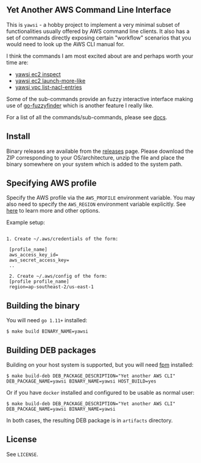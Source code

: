 ## Yet Another AWS Command Line Interface

This is `yawsi` - a hobby project to implement a very minimal
subset of functionalities usually offered by AWS command line clients. It also has a set
of commands directly exposing certain "workflow" scenarios that you would need to
look up the AWS CLI manual for. 

I think the commands I am most excited about are and perhaps worth your time are:

- [yawsi ec2 inspect](./docs/yawsi_ec2_inspect.md)
- [yawsi ec2 launch-more-like](./docs/yawsi_ec2_launch-more-like.md)
- [yawsi vpc list-nacl-entries](./docs/yawsi_vpc_list-nacl-entries.md)

Some of the sub-commands provide an fuzzy interactive interface making use of 
[go-fuzzyfinder](https://github.com/ktr0731/go-fuzzyfinder) which is another feature I really like.

For a list of all the commands/sub-commands, please see [docs](./docs/yawsi.md).


## Install

Binary releases are available from the [releases](https://github.com/amitsaha/yawsi/releases) page. 
Please download the ZIP corresponding to your OS/architecture, unzip the file and place the binary somewhere
on your system which is added to the system path. 


## Specifying AWS profile

Specify the AWS profile via the `AWS_PROFILE` environment variable. You may also need to specify
the `AWS_REGION` environment variable explicitly. See [here](https://docs.aws.amazon.com/sdk-for-go/v1/developer-guide/configuring-sdk.html) to learn more and other
options.

Example setup:

```

1. Create ~/.aws/credentials of the form:

 [profile_name]
 aws_access_key_id=
 aws_secret_access_key=
 ..

 2. Create ~/.aws/config of the form:
 [profile profile_name]
 region=ap-southeast-2/us-east-1

 ```


## Building the binary

You will need `go 1.11+` installed:

```
$ make build BINARY_NAME=yawsi
```

## Building DEB packages

Building on your host system is supported, but you will need
[fpm](https://github.com/jordansissel/fpm) installed:

```
$ make build-deb DEB_PACKAGE_DESCRIPTION="Yet another AWS CLI" DEB_PACKAGE_NAME=yawsi BINARY_NAME=yawsi HOST_BUILD=yes
```

Or if you have `docker` installed and configured to be usable as
normal user:

```
$ make build-deb DEB_PACKAGE_DESCRIPTION="Yet another AWS CLI" DEB_PACKAGE_NAME=yawsi BINARY_NAME=yawsi
```

In both cases, the resulting DEB package is in `artifacts` directory.

## License

See `LICENSE`.
